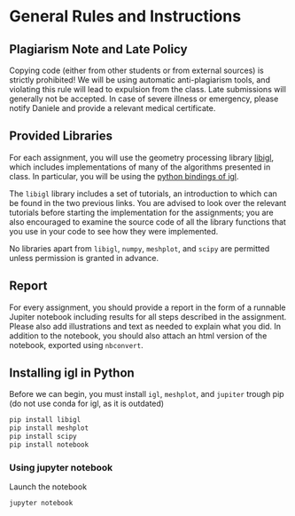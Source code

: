 # General Rules and Instructions

## Plagiarism Note and Late Policy
Copying code (either from other students or from external sources) is strictly
prohibited! We will be using automatic anti-plagiarism tools, and violating this rule will lead to expulsion from the class. Late submissions will
generally not be accepted. In case of severe illness or emergency, please notify
Daniele and provide a relevant medical certificate.

## Provided Libraries
For each assignment, you will use the geometry processing library [libigl](https://github.com/libigl/libigl/), which includes implementations of many of the algorithms presented in class.
In particular, you will be using the [python bindings of igl](https://libigl.github.io/libigl-python-bindings/).

The `libigl` library includes a set of tutorials, an introduction to which can be found in the two previous links. You are advised to look over the relevant tutorials before starting the implementation for the assignments; you are also encouraged to examine the source code of all the library functions that you use in your code to see how they were
implemented.

No libraries apart from `libigl`, `numpy`, `meshplot`, and `scipy` are permitted unless permission is granted in advance.

## Report

For every assignment, you should provide a report in the form of a runnable Jupiter notebook including results for all steps described in the assignment. Please also add illustrations and text as needed to explain what you did. In addition to the notebook, you should also attach an html version of the notebook, exported using ``nbconvert``.

## Installing igl in Python

Before we can begin, you must install `igl`, `meshplot`, and `jupiter` trough pip (do not use conda for igl, as it is outdated)
```bash
pip install libigl
pip install meshplot
pip install scipy
pip install notebook
```

### Using jupyter notebook
Launch the notebook
```
jupyter notebook
```

<!-- ### Using jupyter lab
You need first install `nodejs` with version >= 12.0.0, e.g.
```bash
conda install nodejs==14.7.0 -c conda-forge
```
Next install jupyter lab with version < 3.0, e.g.
```bash
conda install -c conda-forge jupyterlab==2.2.0
```
Then install two jupyter lab extensions
```bash
jupyter labextension install jupyter-threejs
jupyter labextension install @jupyter-widgets/jupyterlab-manager
```
Now you will be able to launch the jupyter lab and see meshplot displays.
```bash
jupyter lab
```

Or you can simply download the file `environment.yml` uploaded to create conda env and all these should have already been set up. The first line of the `yml` file sets the environment's name.
```bash
conda env create -f environment.yml
```

To install the package manager conda we refer to its [website](https://docs.conda.io/en/latest/miniconda.html). -->
